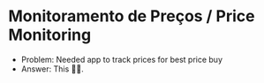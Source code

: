 # Monitoramento de Preços / Price Monitoring

- Problem: Needed app to track prices for best price buy
- Answer: This 🤷‍♂️.
